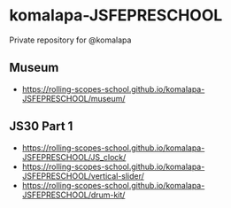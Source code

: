 # komalapa-JSFEPRESCHOOL
Private repository for @komalapa

## Museum
* https://rolling-scopes-school.github.io/komalapa-JSFEPRESCHOOL/museum/

## JS30 Part 1
* https://rolling-scopes-school.github.io/komalapa-JSFEPRESCHOOL/JS_clock/
* https://rolling-scopes-school.github.io/komalapa-JSFEPRESCHOOL/vertical-slider/
* https://rolling-scopes-school.github.io/komalapa-JSFEPRESCHOOL/drum-kit/

